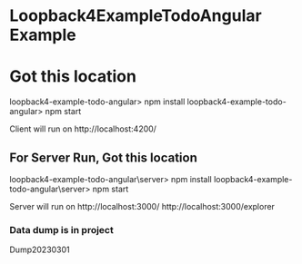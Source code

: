 # Loopback4ExampleTodoAngular Example

# Got this location
loopback4-example-todo-angular> npm install
loopback4-example-todo-angular> npm start

Client will run on
http://localhost:4200/

## For Server Run, Got this location
loopback4-example-todo-angular\server> npm install
loopback4-example-todo-angular\server> npm start

Server will run on
http://localhost:3000/
http://localhost:3000/explorer


### Data dump is in project

Dump20230301
